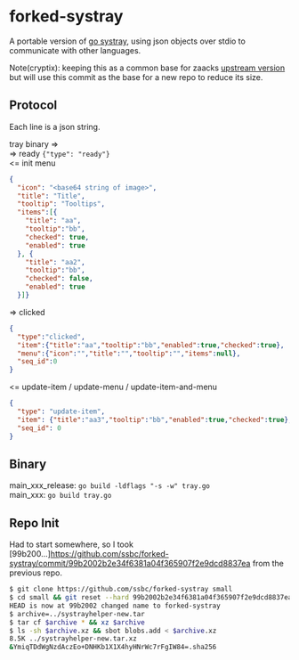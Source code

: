 # forked-systray
A portable version of [go systray](https://github.com/getlantern/systray), using json objects over stdio to communicate with other languages.

Note(cryptix): keeping this as a common base for zaacks [upstream version](https://github.com/zaaack/systray-portable) but will use this commit as the base for a new repo to reduce its size.

## Protocol

Each line is a json string.

tray binary =>  
=> ready  `{"type": "ready"}`  
<= init menu
```json
{
  "icon": "<base64 string of image>",
  "title": "Title",
  "tooltip": "Tooltips",
  "items":[{
    "title": "aa",
    "tooltip":"bb",
    "checked": true,
    "enabled": true
  }, {
    "title": "aa2",
    "tooltip":"bb",
    "checked": false,
    "enabled": true
  }]}
```
=> clicked  
```json
{
  "type":"clicked",
  "item":{"title":"aa","tooltip":"bb","enabled":true,"checked":true},
  "menu":{"icon":"","title":"","tooltip":"","items":null},
  "seq_id":0
}
```
<= update-item / update-menu / update-item-and-menu
```json
{
  "type": "update-item",
  "item": {"title":"aa3","tooltip":"bb","enabled":true,"checked":true},
  "seq_id": 0
}
```

## Binary
main_xxx_release: `go build -ldflags "-s -w" tray.go`  
main_xxx: `go build tray.go`


## Repo Init

Had to start somewhere, so I took [99b200...]https://github.com/ssbc/forked-systray/commit/99b2002b2e34f6381a04f365907f2e9dcd8837ea from the previous repo.


```bash
$ git clone https://github.com/ssbc/forked-systray small
$ cd small && git reset --hard 99b2002b2e34f6381a04f365907f2e9dcd8837ea
HEAD is now at 99b2002 changed name to forked-systray
$ archive=../systrayhelper-new.tar
$ tar cf $archive * && xz $archive
$ ls -sh $archive.xz && sbot blobs.add < $archive.xz
8.5K ../systrayhelper-new.tar.xz
&YmiqTDdWgNzdAczEo+DNHKb1X1X4hyHNrWc7rFgIW84=.sha256
```